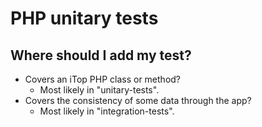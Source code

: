 # PHP unitary tests
## Where should I add my test?

- Covers an iTop PHP class or method?
  - Most likely in "unitary-tests".
- Covers the consistency of some data through the app?
  - Most likely in "integration-tests".